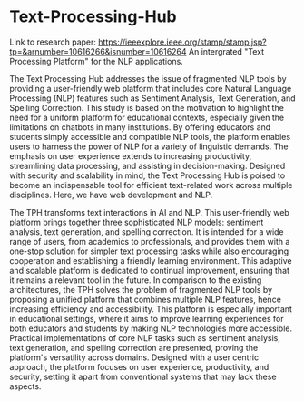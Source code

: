 # Text-Processing-Hub
Link to research paper: https://ieeexplore.ieee.org/stamp/stamp.jsp?tp=&arnumber=10616266&isnumber=10616264
An intergrated "Text Processing Platform" for the NLP applications.

The Text Processing Hub addresses the issue of fragmented NLP tools by providing a user-friendly web platform that includes core Natural Language Processing (NLP) features such as Sentiment Analysis, Text Generation, and Spelling Correction. This study is based on the motivation to highlight the need for a uniform platform for educational contexts, especially given the limitations on chatbots in many institutions. By offering educators and students simply accessible and compatible NLP tools, the platform enables users to harness the power of NLP for a variety of linguistic demands. The emphasis on user experience extends to increasing productivity, streamlining data processing, and assisting in decision-making. Designed with security and scalability in mind, the Text Processing Hub is poised to become an indispensable tool for efficient text-related work across multiple disciplines. Here, we have web development and NLP.

The TPH transforms text interactions in AI and NLP. This user-friendly web platform brings together three sophisticated NLP models: sentiment analysis, text generation, and spelling correction. It is intended for a wide range of users, from academics to professionals, and provides them with a one-stop solution for simpler text processing tasks while also encouraging cooperation and establishing a friendly learning environment. This adaptive and scalable platform is dedicated to continual improvement, ensuring that it remains a relevant tool in the future. In comparison to the existing architectures, the TPH solves the problem of fragmented NLP tools by proposing a unified platform that combines multiple NLP features, hence increasing efficiency and accessibility. This platform is especially important in educational settings, where it aims to improve learning experiences for both educators and students by making NLP technologies more accessible. Practical implementations of core NLP tasks such as sentiment analysis, text generation, and spelling correction are presented, proving the platform's versatility across domains. Designed with a user centric approach, the platform focuses on user experience, productivity, and security, setting it apart from conventional systems that may lack these aspects.
